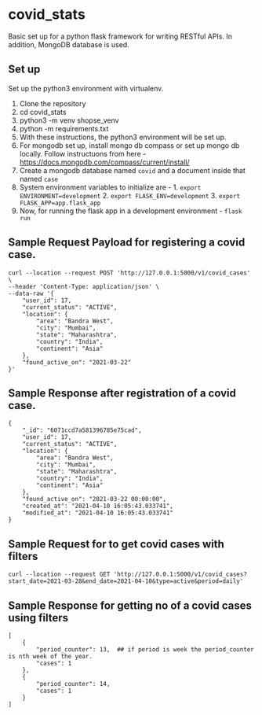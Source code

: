 # covid_stats

Basic set up for a python flask framework for writing RESTful APIs. In addition, MongoDB database is used.


## Set up

Set up the python3 environment with virtualenv.
1. Clone the repository
2. cd covid_stats
3. python3 -m venv shopse_venv
4. python -m requirements.txt
5. With these instructions, the python3 environment will be set up.
6. For mongodb set up, install mongo db compass or set up mongo db locally. Follow instructuons from here - https://docs.mongodb.com/compass/current/install/
7. Create a mongodb database named `covid` and a document inside that named `case`
8. System environment variables to initialize are - 1. `export ENVIRONMENT=development` 2. `export FLASK_ENV=development` 3. `export FLASK_APP=app.flask_app`
9. Now, for running the flask app in a development environment - `flask run`


## Sample Request Payload for registering a covid case.
```
curl --location --request POST 'http://127.0.0.1:5000/v1/covid_cases' \
--header 'Content-Type: application/json' \
--data-raw '{
    "user_id": 17,
    "current_status": "ACTIVE",
    "location": {
        "area": "Bandra West",
        "city": "Mumbai",
        "state": "Maharashtra",
        "country": "India",
        "continent": "Asia"
    },
    "found_active_on": "2021-03-22"
}'
```


## Sample Response after registration of a covid case.
```
{
    "_id": "6071ccd7a581396785e75cad",
    "user_id": 17,
    "current_status": "ACTIVE",
    "location": {
        "area": "Bandra West",
        "city": "Mumbai",
        "state": "Maharashtra",
        "country": "India",
        "continent": "Asia"
    },
    "found_active_on": "2021-03-22 00:00:00",
    "created_at": "2021-04-10 16:05:43.033741",
    "modified_at": "2021-04-10 16:05:43.033741"
}
```

## Sample Request for to get covid cases with filters

```
curl --location --request GET 'http://127.0.0.1:5000/v1/covid_cases?start_date=2021-03-28&end_date=2021-04-10&type=active&period=daily'
```

## Sample Response for getting no of a covid cases using filters

```
[
    {
        "period_counter": 13,  ## if period is week the period_counter is nth week of the year.
        "cases": 1
    },
    {
        "period_counter": 14,
        "cases": 1
    }
]
```

